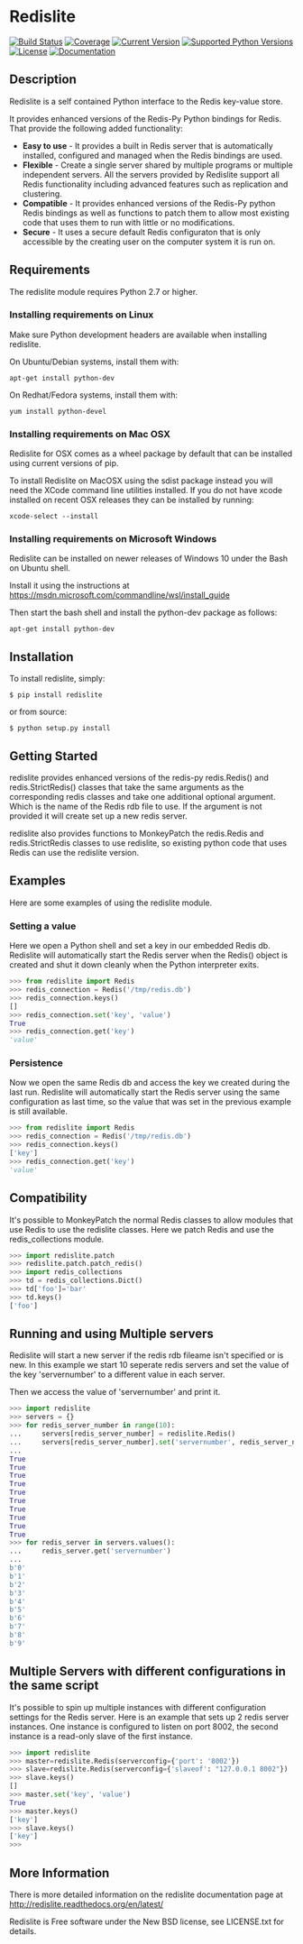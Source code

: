 # Redislite

[![Build Status](https://cd.screwdriver.cd/pipelines/2880/badge)](https://cd.screwdriver.cd/pipelines/2880)
[![Coverage](https://img.shields.io/coveralls/yahoo/redislite.svg)](https://coveralls.io/r/yahoo/redislite)
[![Current Version](https://img.shields.io/pypi/v/redislite.svg)](https://pypi.python.org/pypi/redislite/)
[![Supported Python Versions](https://img.shields.io/badge/python-2.7,3.5,3.6,3.7,3.8,pypy-blue.svg)](https://pypi.python.org/pypi/redislite/)
[![License](https://img.shields.io/pypi/l/redislite.svg)](https://pypi.python.org/pypi/redislite/)
[![Documentation](https://readthedocs.org/projects/redislite/badge/?version=latest)](http://redislite.readthedocs.org/en/latest/)


## Description

Redislite is a self contained Python interface to the Redis key-value store.

It provides enhanced versions of the Redis-Py Python bindings for Redis.  That provide the following added functionality:

* **Easy to use** - It provides a built in Redis server that is automatically installed, configured and managed when the Redis bindings are used.
* **Flexible** - Create a single server shared by multiple programs or multiple independent servers.  All the servers provided by Redislite support all Redis functionality including advanced features such as replication and clustering.
* **Compatible** - It provides enhanced versions of the Redis-Py python Redis bindings as well as functions to patch them to allow most existing code that uses them to run with little or no modifications.
* **Secure** - It uses a secure default Redis configuraton that is only accessible by the creating user on the computer system it is run on.

## Requirements

The redislite module requires Python 2.7 or higher.


### Installing requirements on Linux

Make sure Python development headers are available when installing redislite.

On Ubuntu/Debian systems, install them with:

`apt-get install python-dev`

On Redhat/Fedora systems, install them with:

`yum install python-devel`

### Installing requirements on Mac OSX

Redislite for OSX comes as a wheel package by default that can be installed
using current versions of pip.

To install Redislite on MacOSX using the sdist package instead you will need
the XCode command line utilities installed.  If you do not have xcode
installed on recent OSX releases they can be installed by
running:

`xcode-select --install`

### Installing requirements on Microsoft Windows

Redislite can be installed on newer releases of Windows 10 under the Bash on Ubuntu shell.

Install it using the instructions at https://msdn.microsoft.com/commandline/wsl/install_guide 

Then start the bash shell and install the python-dev package as follows:

`apt-get install python-dev`    
    
## Installation

To install redislite, simply:

```console
$ pip install redislite
```

or from source:

```console
$ python setup.py install
```


## Getting Started

redislite provides enhanced versions of the redis-py redis.Redis() and 
redis.StrictRedis() classes that take the same arguments as the corresponding
redis classes and take one additional optional argument.  Which is the
name of the Redis rdb file to use.  If the argument is not provided it will
create set up a new redis server.

redislite also provides functions to MonkeyPatch the redis.Redis and 
redis.StrictRedis classes to use redislite, so existing python code that uses
Redis can use the redislite version.
    
## Examples

Here are some examples of using the redislite module.

### Setting a value

Here we open a Python shell and set a key in our embedded Redis db.  Redislite will automatically start the Redis server when
the Redis() object is created and shut it down cleanly when the Python interpreter exits.

```python
>>> from redislite import Redis
>>> redis_connection = Redis('/tmp/redis.db')
>>> redis_connection.keys()
[]
>>> redis_connection.set('key', 'value')
True
>>> redis_connection.get('key')
'value'
```

### Persistence

Now we open the same Redis db and access the key we created during the last run.  Redislite will automatically start the
Redis server using the same configuration as last time, so the value that was set in the previous example is still available.

```python
>>> from redislite import Redis
>>> redis_connection = Redis('/tmp/redis.db')
>>> redis_connection.keys()
['key']
>>> redis_connection.get('key')
'value'
```

## Compatibility

It's possible to MonkeyPatch the normal Redis classes to allow modules 
that use Redis to use the redislite classes.  Here we patch Redis and use the 
redis_collections module.

```python
>>> import redislite.patch
>>> redislite.patch.patch_redis()
>>> import redis_collections
>>> td = redis_collections.Dict()
>>> td['foo']='bar'
>>> td.keys()
['foo']
```

## Running and using Multiple servers

Redislite will start a new server if the redis rdb fileame isn't specified or is new.  In this example we start 10 seperate redis servers and set the value of the key 'servernumber' to a different value in each server.  

Then we access the value of 'servernumber' and print it.

```python
>>> import redislite
>>> servers = {}
>>> for redis_server_number in range(10):
...     servers[redis_server_number] = redislite.Redis()
...     servers[redis_server_number].set('servernumber', redis_server_number)
...
True
True
True
True
True
True
True
True
True
True
>>> for redis_server in servers.values():
...     redis_server.get('servernumber')
...
b'0'
b'1'
b'2'
b'3'
b'4'
b'5'
b'6'
b'7'
b'8'
b'9'
```

## Multiple Servers with different configurations in the same script

It's possible to spin up multiple instances with different
configuration settings for the Redis server.  Here is an example that sets up 2
redis server instances.  One instance is configured to listen on port 8002, the
second instance is a read-only slave of the first instance.


```python
>>> import redislite
>>> master=redislite.Redis(serverconfig={'port': '8002'})
>>> slave=redislite.Redis(serverconfig={'slaveof': "127.0.0.1 8002"})
>>> slave.keys()
[]
>>> master.set('key', 'value')
True
>>> master.keys()
['key']
>>> slave.keys()
['key']
>>>
```

## More Information

There is more detailed information on the redislite documentation page at
http://redislite.readthedocs.org/en/latest/

Redislite is Free software under the New BSD license, see LICENSE.txt for
details.
